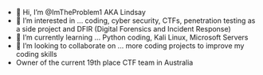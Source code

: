 - 👋 Hi, I’m @ImTheProblem1 AKA Lindsay
- 👀 I’m interested in ... coding, cyber security, CTFs, penetration testing as a side project and DFIR (Digital Forensics and Incident Response)
- 🌱 I’m currently learning ... Python coding, Kali Linux, Microsoft Servers
- 💞️ I’m looking to collaborate on ... more coding projects to improve my coding skills
- Owner of the current 19th place CTF team in Australia
<!---
ImTheProblem1/ImTheProblem1 is a ✨ special ✨ repository because its `README.md` (this file) appears on your GitHub profile.
You can click the Preview link to take a look at your changes.
--->
